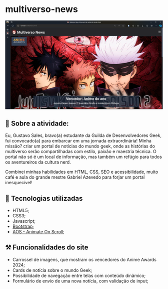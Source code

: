 # multiverso-news
![App Screenshot](./.github/preview.png)

## 📖 Sobre a atividade:
Eu, Gustavo Sales, bravo(a) estudante da Guilda de Desenvolvedores Geek, fui convocado(a) para embarcar em uma jornada extraordinária! Minha missão? criar um portal de notícias do mundo geek, onde as histórias do multiverso serão compartilhadas com estilo, paixão e maestria técnica. O portal não só é um local de informação, mas também um refúgio para todos os aventureiros da cultura nerd.

Combinei minhas habilidades em HTML, CSS, SEO e acessibilidade, muito café e aula do grande mestre Gabriel Azevedo para forjar um portal inesquecível!

## 🚀 Tecnologias utilizadas
- HTML5;
- CSS3;
- Javascript;
- <a href="https://www.getbootstrap.com/">Bootstrap</a>;
- <a href="https://michalsnik.github.io/aos/">AOS - Animate On Scroll</a>;

## ⚒️ Funcionalidades do site

- Carrossel de imagens, que mostram os vencedores do Anime Awards 2024;
- Cards de notícia sobre o mundo Geek;
- Possibilidade de navegação entre telas com conteúdo dinâmico;
- Formulário de envio de uma nova notícia, com validação de input;
